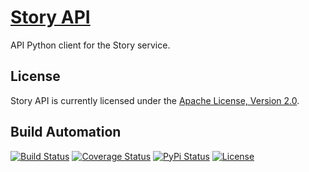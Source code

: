 # [Story API](http://story-api.hive.pt)

API Python client for the Story service.

## License

Story API is currently licensed under the [Apache License, Version 2.0](http://www.apache.org/licenses/).

## Build Automation

[![Build Status](https://travis-ci.org/hivesolutions/story_api.svg?branch=master)](https://travis-ci.org/hivesolutions/story_api)
[![Coverage Status](https://coveralls.io/repos/hivesolutions/story_api/badge.svg?branch=master)](https://coveralls.io/r/hivesolutions/story_api?branch=master)
[![PyPi Status](https://img.shields.io/pypi/v/story_api.svg)](https://pypi.python.org/pypi/story_api)
[![License](https://img.shields.io/badge/license-Apache%202.0-blue.svg)](http://www.apache.org/licenses/)
